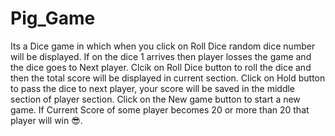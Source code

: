 # Pig_Game

Its a Dice game in which when you click on Roll Dice random dice number will be displayed. If on the dice 1 arrives then player losses the game and the dice goes to Next player.
Clcik on Roll Dice button to roll the dice and then the total score will be displayed in current section.
Click on Hold button to pass the dice to next player, your score will be saved in the middle section of player section.
Click on the New game button to start a new game.
If Current Score of some player becomes 20 or more than 20 that player will win 😎.
